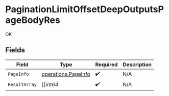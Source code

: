 # PaginationLimitOffsetDeepOutputsPageBodyRes

OK


## Fields

| Field                                                             | Type                                                              | Required                                                          | Description                                                       |
| ----------------------------------------------------------------- | ----------------------------------------------------------------- | ----------------------------------------------------------------- | ----------------------------------------------------------------- |
| `PageInfo`                                                        | [operations.PageInfo](../../../pkg/models/operations/pageinfo.md) | :heavy_check_mark:                                                | N/A                                                               |
| `ResultArray`                                                     | []*int64*                                                         | :heavy_check_mark:                                                | N/A                                                               |